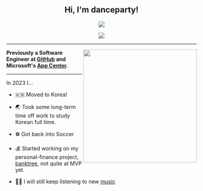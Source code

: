 <h2 align="center">Hi, I'm danceparty!</h2>
<p align="center">
  <img src="https://komarev.com/ghpvc/?username=DanceParty&color=ff69b4&label=oddish+leaves">
</p>
<p align="center">
  <img src="https://i.redd.it/egeh5vkddur01.gif">
</p>

--------
<a href="https://github.com/kittinan/spotify-github-profile">
  <img height="300" align="right" src="https://spotify-github-profile.vercel.app/api/view?uid=jkd65&cover_image=true">
</a>

**Previously a Software Engineer at <a href="https://github.com">GitHub</a> and Microsoft's <a href="https://appcenter.ms/">App Center</a>.**

--------

In 2023 I...

- 🇰🇷 Moved to Korea!

- 🌏 Took some long-term time off work to study Korean full time.

- ⚽ Got back into Soccer

- 💰 Started working on my personal-finance project, [banktree](https://banktree.app), not quite at MVP yet.

- 👩‍🎤 I will still keep listening to new <a href="https://www.last.fm/user/keevandance">music</a>
